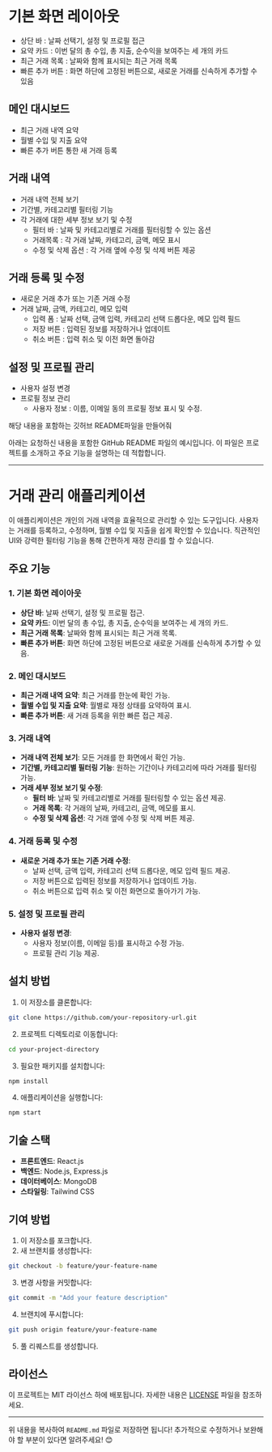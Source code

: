 # 기본 화면 레이아웃

- 상단 바 : 날짜 선택기, 설정 및 프로필 접근
- 요약 카드 : 이번 달의 총 수입, 총 지출, 순수익을 보여주는 세 개의 카드
- 최근 거래 목록 : 날짜와 함께 표시되는 최근 거래 목록
- 빠른 추가 버튼 : 화면 하단에 고정된 버튼으로, 새로운 거래를 신속하게 추가할 수 있음

## 메인 대시보드

- 최근 거래 내역 요약
- 월별 수입 및 지출 요약
- 빠른 추가 버튼 통한 새 거래 등록

## 거래 내역

- 거래 내역 전체 보기
- 기간별, 카테고리별 필터링 기능
- 각 거래에 대한 세부 정보 보기 및 수정
  - 필터 바 : 날짜 및 카테고리별로 거래를 필터링할 수 있는 옵션
  - 거래목록 : 각 거래 날짜, 카테고리, 금액, 메모 표시
  - 수정 및 삭제 옵션 : 각 거래 옆에 수정 및 삭제 버튼 제공

## 거래 등록 및 수정

- 새로운 거래 추가 또는 기존 거래 수정
- 거래 날짜, 금액, 카테고리, 메모 입력
  - 입력 폼 : 날짜 선택, 금액 입력, 카테고리 선택 드롭다운, 메모 입력 필드
  - 저장 버튼 : 입력된 정보를 저장하거나 업데이트
  - 취소 버튼 : 입력 취소 및 이전 화면 돌아감

## 설정 및 프로필 관리

- 사용자 설정 변경
- 프로필 정보 관리
  - 사용자 정보 : 이름, 이메일 동의 프로필 정보 표시 및 수정.

해당 내용을 포함하는 깃허브 README파일을 만들어줘

아래는 요청하신 내용을 포함한 GitHub README 파일의 예시입니다. 이 파일은 프로젝트를 소개하고 주요 기능을 설명하는 데 적합합니다.

---

# 거래 관리 애플리케이션

이 애플리케이션은 개인의 거래 내역을 효율적으로 관리할 수 있는 도구입니다. 사용자는 거래를 등록하고, 수정하며, 월별 수입 및 지출을 쉽게 확인할 수 있습니다. 직관적인 UI와 강력한 필터링 기능을 통해 간편하게 재정 관리를 할 수 있습니다.

## 주요 기능

### 1. 기본 화면 레이아웃

- **상단 바**: 날짜 선택기, 설정 및 프로필 접근.
- **요약 카드**: 이번 달의 총 수입, 총 지출, 순수익을 보여주는 세 개의 카드.
- **최근 거래 목록**: 날짜와 함께 표시되는 최근 거래 목록.
- **빠른 추가 버튼**: 화면 하단에 고정된 버튼으로 새로운 거래를 신속하게 추가할 수 있음.

### 2. 메인 대시보드

- **최근 거래 내역 요약**: 최근 거래를 한눈에 확인 가능.
- **월별 수입 및 지출 요약**: 월별로 재정 상태를 요약하여 표시.
- **빠른 추가 버튼**: 새 거래 등록을 위한 빠른 접근 제공.

### 3. 거래 내역

- **거래 내역 전체 보기**: 모든 거래를 한 화면에서 확인 가능.
- **기간별, 카테고리별 필터링 기능**: 원하는 기간이나 카테고리에 따라 거래를 필터링 가능.
- **거래 세부 정보 보기 및 수정**:
  - **필터 바**: 날짜 및 카테고리별로 거래를 필터링할 수 있는 옵션 제공.
  - **거래 목록**: 각 거래의 날짜, 카테고리, 금액, 메모를 표시.
  - **수정 및 삭제 옵션**: 각 거래 옆에 수정 및 삭제 버튼 제공.

### 4. 거래 등록 및 수정

- **새로운 거래 추가 또는 기존 거래 수정**:
  - 날짜 선택, 금액 입력, 카테고리 선택 드롭다운, 메모 입력 필드 제공.
  - 저장 버튼으로 입력된 정보를 저장하거나 업데이트 가능.
  - 취소 버튼으로 입력 취소 및 이전 화면으로 돌아가기 가능.

### 5. 설정 및 프로필 관리

- **사용자 설정 변경**:
  - 사용자 정보(이름, 이메일 등)를 표시하고 수정 가능.
  - 프로필 관리 기능 제공.

## 설치 방법

1. 이 저장소를 클론합니다:

```bash
git clone https://github.com/your-repository-url.git
```

2. 프로젝트 디렉토리로 이동합니다:

```bash
cd your-project-directory
```

3. 필요한 패키지를 설치합니다:

```bash
npm install
```

4. 애플리케이션을 실행합니다:

```bash
npm start
```

## 기술 스택

- **프론트엔드**: React.js
- **백엔드**: Node.js, Express.js
- **데이터베이스**: MongoDB
- **스타일링**: Tailwind CSS

## 기여 방법

1. 이 저장소를 포크합니다.
2. 새 브랜치를 생성합니다:

```bash
git checkout -b feature/your-feature-name
```

3. 변경 사항을 커밋합니다:

```bash
git commit -m "Add your feature description"
```

4. 브랜치에 푸시합니다:

```bash
git push origin feature/your-feature-name
```

5. 풀 리퀘스트를 생성합니다.

## 라이선스

이 프로젝트는 MIT 라이선스 하에 배포됩니다. 자세한 내용은 [LICENSE](./LICENSE) 파일을 참조하세요.

---

위 내용을 복사하여 `README.md` 파일로 저장하면 됩니다! 추가적으로 수정하거나 보완해야 할 부분이 있다면 알려주세요! 😊
